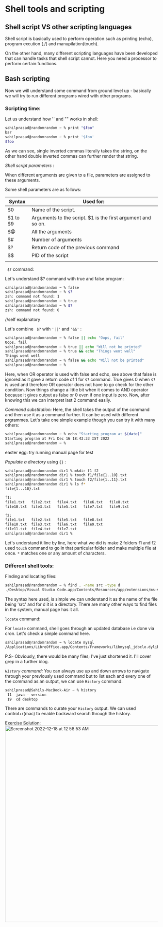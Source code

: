 # Shell tools and scripting
## Shell script VS other scripting languages
Shell script is basically used to perform operation such as printing (echo), program excution (./<fileName>) and manupilation(touch).

On the other hand, many different scripting languages have been developed that can handle tasks that shell script cannot. Here you need a processor to perform certain functions.

## Bash scripting
Now we will understand some command from ground level up - basically we will try to run different programs wired with other programs.
### Scripting time:

Let us understand how '' and "" works in shell:
```sh
sahilprasad@randomrandom ~ % print "$foo"
bar
sahilprasad@randomrandom ~ % print '$foo'
$foo 
```
As we can see, single inverted commas literally takes the string, on the other hand double inverted commas can further render that string.

*Shell script parameters* :

When different arguments are given to a file, parameters are assigned to these arguments.

Some shell parameters are as follows:

| Syntax      | Used for: |
| ----------- | ----------- |
| $0      | Name of the script.    |
| $1 to $9  |  Arguments to the script. $1 is the first argument and so on.   |
|$@|All the arguments|
|$#|Number of arguments|
|$?|Return code of the previous command|
|$$|PID of the script|
|||

``` $?``` command:

Let's understand $? command with true and false program:
```sh
sahilprasad@randomrandom ~ % false
sahilprasad@randomrandom ~ % $?
zsh: command not found: 1
sahilprasad@randomrandom ~ % true
sahilprasad@randomrandom ~ % $?
zsh: command not found: 0
```
//self explanatory

Let's combine ``` $?```  with ```'||'``` and ```'&&'``` :
```sh
sahilprasad@randomrandom ~ % false || echo "Oops, fail"
Oops, fail
sahilprasad@randomrandom ~ % true || echo "Will not be printed"
sahilprasad@randomrandom ~ % true && echo "Things went well"
Things went well
sahilprasad@randomrandom ~ % false && echo "Will not be printed"
sahilprasad@randomrandom ~ % 
```
Here, when OR operator is used with false and echo, see above that false is ignored as it gave a return code of 1 for ```$?``` command. True gives 0 when ```$?``` is used and therefore OR operator does not have to go  check for the other condition.
Now things change a little bit when it comes to AND operator because it gives output as false or 0 even if one input is zero. Now, after knowing this we can interpret last 2 command easily.

*Command substitution:*
Here, the shell takes the output of the command and then use it as a command further. It can be used with different prgrammes. Let's take one simple example though you can try it with many others:
```sh
sahilprasad@randomrandom ~ % echo "Starting program at $(date)"
Starting program at Fri Dec 16 18:43:33 IST 2022
sahilprasad@randomrandom ~ % 
```
easter egg: try running manual page for test

*Populate a directory* using ```{}``` :
```sh
sahilprasad@randomrandom dir1 % mkdir f1 f2
sahilprasad@randomrandom dir1 % touch f1/file{1..10}.txt
sahilprasad@randomrandom dir1 % touch f2/file{1..11}.txt
sahilprasad@randomrandom dir1 % ls f*
file{1...10}.txt

f1:
file1.txt	file2.txt	file4.txt	file6.txt	file8.txt
file10.txt	file3.txt	file5.txt	file7.txt	file9.txt

f2:
file1.txt	file2.txt	file5.txt	file8.txt
file10.txt	file3.txt	file6.txt	file9.txt
file11.txt	file4.txt	file7.txt
sahilprasad@randomrandom dir1 % 
```
Let's understand it line by line, here what we did is make 2 folders f1 and f2 used ```touch``` command to go in that particular folder and make multiple file at once. ```*``` matches one or any amount of characters.

### Different shell tools:
Finding and locating files:

```sh
sahilprasad@randomrandom ~ % find . -name src -type d
./Desktop/Visual Studio Code.app/Contents/Resources/app/extensions/ms-vscode.js-debug/src
```

The syntax here used, is simple we can understand it as the name of the file being 'src' and for d it is a directory. There are many other ways to find files in the system, manual page has it all.

```locate``` command:

For ```locate``` command, shell goes through an updated database i.e done via cron. Let's check a simple command here.
```sh
sahilprasad@randomrandom ~ % locate mysql
/Applications/LibreOffice.app/Contents/Frameworks/libmysql_jdbclo.dylib
```
P.S- Obviously, there would be many files; I've just shortened it. I'll cover grep in a further blog.

*```History``` command:*
You can always use up and down arrows to navigate through your previously used command but to list each and every one of the command as an output, we can use ```History``` command.

```sh
sahilprasad@Sahils-MacBook-Air ~ % history
 11  java - version
 19  cd desktop
```
There are commands to curate your ```History``` output. We can used control+r(mac) to enable backward search through the history.
 
 Exercise Solution:
 <img width="646" alt="Screenshot 2022-12-18 at 12 58 53 AM" src="https://user-images.githubusercontent.com/97829644/208263247-176b7e5f-b7af-48db-82b1-92680c3ed676.png">


